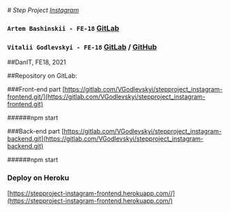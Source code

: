 _# Step Project [Instagram](https://stepproject-instagram-frontend.herokuapp.com/)_

### `Artem Bashinskii - FE-18` [GitLab](https://gitlab.com/artemidaabc)
###  `Vitalii Godlevskyi - FE-18` [GitLab](https://gitlab.com/VGodlevskyi) / [GitHub](https://github.com/VGodlevskyi)

##DanIT, FE18, 2021

##Repository on GitLab:

###Front-end part
[https://gitlab.com/VGodlevskyi/stepproject_instagram-frontend.git/](https://gitlab.com/VGodlevskyi/stepproject_instagram-frontend.git)

######npm start

###Back-end part
[https://gitlab.com/VGodlevskyi/stepproject_instagram-backend.git](https://gitlab.com/VGodlevskyi/stepproject_instagram-backend.git)

######npm start

### Deploy on Heroku
[https://stepproject-instagram-frontend.herokuapp.com//](https://stepproject-instagram-frontend.herokuapp.com/)
